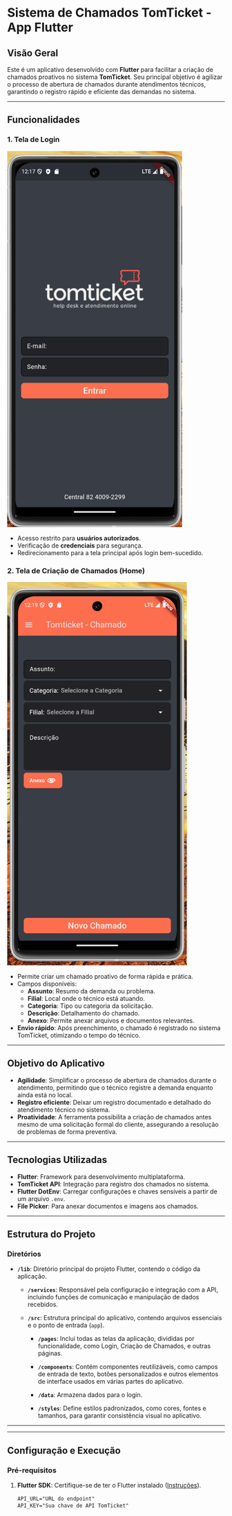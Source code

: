 # Sistema de Chamados TomTicket - App Flutter

## Visão Geral

Este é um aplicativo desenvolvido com **Flutter** para facilitar a criação de chamados proativos no sistema **TomTicket**. Seu principal objetivo é agilizar o processo de abertura de chamados durante atendimentos técnicos, garantindo o registro rápido e eficiente das demandas no sistema.

---

## Funcionalidades

### 1. Tela de Login


![Tela de Login](assets/telas/telaLogin.png)


- Acesso restrito para **usuários autorizados**.
- Verificação de **credenciais** para segurança.
- Redirecionamento para a tela principal após login bem-sucedido.

### 2. Tela de Criação de Chamados (Home)


![Tela de Login](assets/telas/telaHome.png)


- Permite criar um chamado proativo de forma rápida e prática.
- Campos disponíveis:
  - **Assunto**: Resumo da demanda ou problema.
  - **Filial**: Local onde o técnico está atuando.
  - **Categoria**: Tipo ou categoria da solicitação.
  - **Descrição**: Detalhamento do chamado.
  - **Anexo**: Permite anexar arquivos e documentos relevantes.
- **Envio rápido**: Após preenchimento, o chamado é registrado no sistema TomTicket, otimizando o tempo do técnico.

---

## Objetivo do Aplicativo

- **Agilidade**: Simplificar o processo de abertura de chamados durante o atendimento, permitindo que o técnico registre a demanda enquanto ainda está no local.
- **Registro eficiente**: Deixar um registro documentado e detalhado do atendimento técnico no sistema.
- **Proatividade**: A ferramenta possibilita a criação de chamados antes mesmo de uma solicitação formal do cliente, assegurando a resolução de problemas de forma preventiva.

---

## Tecnologias Utilizadas

- **Flutter**: Framework para desenvolvimento multiplataforma.
- **TomTicket API**: Integração para registro dos chamados no sistema.
- **Flutter DotEnv**: Carregar configurações e chaves sensíveis a partir de um arquivo `.env`.
- **File Picker**: Para anexar documentos e imagens aos chamados.

---

## Estrutura do Projeto

### Diretórios

- **`/lib`**: Diretório principal do projeto Flutter, contendo o código da aplicação.

  - **`/services`**: Responsável pela configuração e integração com a API, incluindo funções de comunicação e manipulação de dados recebidos.

  - **`/src`**: Estrutura principal do aplicativo, contendo arquivos essenciais e o ponto de entrada (`app`).

    - **`/pages`**: Inclui todas as telas da aplicação, divididas por funcionalidade, como Login, Criação de Chamados, e outras páginas.

    - **`/components`**: Contém componentes reutilizáveis, como campos de entrada de texto, botões personalizados e outros elementos de interface usados em várias partes do aplicativo.

    - **`/data`**: Armazena dados para o login.

    - **`/styles`**: Define estilos padronizados, como cores, fontes e tamanhos, para garantir consistência visual no aplicativo.

---

---

## Configuração e Execução

### Pré-requisitos

1. **Flutter SDK**: Certifique-se de ter o Flutter instalado ([Instruções](https://flutter.dev/docs/get-started/install)).
   ```plaintext
   API_URL="URL do endpoint"
   API_KEY="Sua chave de API TomTicket"
